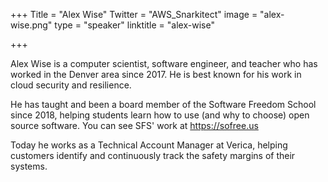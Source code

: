 +++
Title = "Alex Wise"
Twitter = "AWS_Snarkitect"
image = "alex-wise.png"
type = "speaker"
linktitle = "alex-wise"

+++

Alex Wise is a computer scientist, software engineer, and teacher who has worked in the Denver area since 2017. He is best known for his work in cloud security and resilience.

He has taught and been a board member of the Software Freedom School since 2018, helping students learn how to use (and why to choose) open source software. You can see SFS' work at https://sofree.us

Today he works as a Technical Account Manager at Verica, helping customers identify and continuously track the safety margins of their systems.
